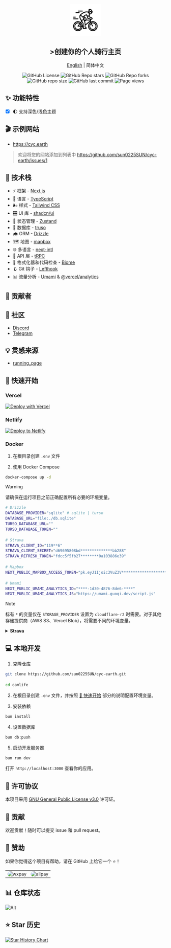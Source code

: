 <div align="center">
  <img src="./readme/images/logo.png" alt="screenshot" width="100" />
  <h2>>创建你的个人骑行主页</h2>

  [English](/README.md) | 简体中文

  <img alt="GitHub License" src="https://img.shields.io/github/license/sun0225SUN/camlife">
  <img alt="GitHub Repo stars" src="https://img.shields.io/github/stars/sun0225SUN/camlife?style=flat">
  <img alt="GitHub Repo forks" src="https://img.shields.io/github/forks/sun0225SUN/camlife?style=flat">
  <img alt="GitHub repo size" src="https://img.shields.io/github/repo-size/sun0225SUN/camlife">
  <img alt="GitHub last commit" src="https://img.shields.io/github/last-commit/sun0225SUN/camlife">
  <img alt="Page views" src="https://komarev.com/ghpvc/?username=camlife&label=Views&color=orange&style=flat"/>

  <!-- <img src="./readme/images/preview.png" alt="screenshot" /> -->
</div>

## ✨ 功能特性

- [x] 🌓 支持深色/浅色主题

## 🎬 示例网站

- https://cyc.earth

> 欢迎将您的网站添加到列表中 https://github.com/sun0225SUN/cyc-earth/issues/1

## 🔨 技术栈

- ⚡ 框架 - [Next.js](https://nextjs.org)
- 🧩 语言 - [TypeScript](https://www.typescriptlang.org)
- 🌬️ 样式 - [Tailwind CSS](https://tailwindcss.com)
- 🎛️ UI 库 - [shadcn/ui](https://ui.shadcn.com)
- 🐻 状态管理 - [Zustand](https://zustand-demo.pmnd.rs)
- 🐘 数据库 - [truso](https://turso.tech)
- 🌧️ ORM - [Drizzle](https://orm.drizzle.team)
- 🗺️ 地图 - [mapbox](https://mapbox.com)
- 🌐 多语言 - [next-intl](https://next-intl.dev)
- 🔗 API 层 - [tRPC](https://trpc.io)
- 🧹 格式化器和代码检查 - [Biome](https://biomejs.dev)
- 🪝 Git 钩子 - [Lefthook](https://lefthook.dev)
- 📊 流量分析 - [Umami](https://umami.is) &  [@vercel/analytics](https://vercel.com/docs/analytics/quickstart?package-manager=bun)


## 👥 贡献者

<!-- readme: collaborators,contributors -start -->

<!-- readme: collaborators,contributors -end -->

## 🍭 社区

- [Discord](https://discord.com/invite/fxARGMmg)
- [Telegram](https://t.me/sunguoqi)

## 💡 灵感来源

- [running_page](https://github.com/yihong0618/running_page)

## 🚀 快速开始

### Vercel

[![Deploy with Vercel](https://vercel.com/button)](https://vercel.com/new/clone?repository-url=https://github.com/sun0225SUN/camlife)

### Netlify

[![Deploy to Netlify](https://www.netlify.com/img/deploy/button.svg)](https://app.netlify.com/start/deploy?repository=https://github.com/sun0225SUN/camlife)

### Docker

1. 在根目录创建 `.env` 文件

2. 使用 Docker Compose

```bash
docker-compose up -d
```

> [!warning]
> 请确保在运行项目之前正确配置所有必要的环境变量。

```bash
# Drizzle
DATABASE_PROVIDER="sqlite" # sqlite | turso
DATABASE_URL="file:./db.sqlite"
TURSO_DATABASE_URL=""
TURSO_DATABASE_TOKEN=""

# Strava
STRAVA_CLIENT_ID="119**6"
STRAVA_CLIENT_SECRET="d69695808bd**************bb288"
STRAVA_REFRESH_TOKEN="fdcc5f5fb27********0a103886e39"

# Mapbox
NEXT_PUBLIC_MAPBOX_ACCESS_TOKEN="pk.eyJ1Ijoic3VuZ3V***********************dxVfugnrCSRT2kw"

# Umami
NEXT_PUBLIC_UMAMI_ANALYTICS_ID="****-1d30-4876-8de6-****"
NEXT_PUBLIC_UMAMI_ANALYTICS_JS="https://umami.guoqi.dev/script.js"
```

> [!note]
> 标有 `*` 的变量仅在 `STORAGE_PROVIDER` 设置为 `cloudflare-r2` 时需要。对于其他存储提供商（AWS S3、Vercel Blob），将需要不同的环境变量。

<details>
<summary><strong>Strava</strong></summary>

https://stravalib.readthedocs.io/en/latest/get-started/authenticate-with-strava.html

</details>


## 💻  本地开发

1. 克隆仓库

```bash
git clone https://github.com/sun0225SUN/cyc-earth.git

cd camlife
```

2. 在根目录创建 `.env` 文件，并按照 [🚀 快速开始](#-快速开始) 部分的说明配置环境变量。

3. 安装依赖

```bash
bun install
```

4. 设置数据库

```bash
bun db:push
```

5. 启动开发服务器

```bash
bun run dev
```

打开 `http://localhost:3000` 查看你的应用。

## 📝 许可协议

本项目采用 [GNU General Public License v3.0](LICENSE) 许可证。

## 🤝 贡献

欢迎贡献！随时可以提交 issue 和 pull request。

## 💖 赞助

如果你觉得这个项目有帮助，请在 GitHub 上给它一个 ⭐️！

<table>
	<tbody>
		<tr>
      <td align="center">
         <img src="https://files.guoqi.dev/wxpay.png" width="250px"  alt="wxpay" style="border-radius:10px;" />
      </td>
      <td align="center">
        <img src="https://files.guoqi.dev/alipay.jpg" width="250px"  alt="alipay" style="border-radius:10px;" />
      </td>
		</tr>
	<tbody>
</table>

## 📊 仓库状态

![Alt](https://repobeats.axiom.co/api/embed/df4c48ad1ab928ba118d1e7a2a5083e3c9ffd665.svg "Repobeats analytics image")

## ⭐ Star 历史

[![Star History Chart](https://api.star-history.com/svg?repos=sun0225SUN/cyc-earth&type=Date)](https://github.com/sun0225SUN/cyc-earth)